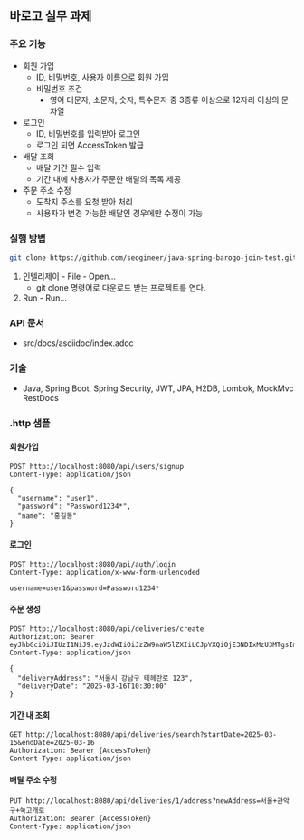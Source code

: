 ## 바로고 실무 과제

### 주요 기능
- 회원 가입
    - ID, 비밀번호, 사용자 이름으로 회원 가입
    - 비밀번호 조건
        - 영어 대문자, 소문자, 숫자, 특수문자 중 3종류 이상으로 12자리 이상의 문자열
- 로그인
    - ID, 비밀번호를 입력받아 로그인
    - 로그인 되면 AccessToken 발급
- 배달 조회
    - 배달 기간 필수 입력
    - 기간 내에 사용자가 주문한 배달의 목록 제공 
- 주문 주소 수정
    - 도착지 주소를 요청 받아 처리
    - 사용자가 변경 가능한 배달인 경우에만 수정이 가능

### 실행 방법
````bash
git clone https://github.com/seogineer/java-spring-barogo-join-test.git
````
1. 인텔리제이 - File - Open... 
    - git clone 명령어로 다운로드 받는 프로젝트를 연다.
2. Run - Run...


### API 문서
- src/docs/asciidoc/index.adoc

### 기술
- Java, Spring Boot, Spring Security, JWT, JPA, H2DB, Lombok, MockMvc RestDocs

### .http 샘플
#### 회원가입
```http request
POST http://localhost:8080/api/users/signup
Content-Type: application/json

{
  "username": "user1",
  "password": "Password1234*",
  "name": "홍길동"
}
```

#### 로그인
````http request
POST http://localhost:8080/api/auth/login
Content-Type: application/x-www-form-urlencoded

username=user1&password=Password1234*
````

#### 주문 생성
````http request
POST http://localhost:8080/api/deliveries/create
Authorization: Bearer eyJhbGciOiJIUzI1NiJ9.eyJzdWIiOiJzZW9naW5lZXIiLCJpYXQiOjE3NDIxMzU3MTgsImV4cCI6MTc0MjEzOTMxOH0.tF7fue0flvb0afPVBYZCTrWnmyrwCJgbalzYMx75p8M
Content-Type: application/json

{
  "deliveryAddress": "서울시 강남구 테헤란로 123",
  "deliveryDate": "2025-03-16T10:30:00"
}
````

#### 기간 내 조회
````http request
GET http://localhost:8080/api/deliveries/search?startDate=2025-03-15&endDate=2025-03-16
Authorization: Bearer {AccessToken}
Content-Type: application/json
````

#### 배달 주소 수정
````http request
PUT http://localhost:8080/api/deliveries/1/address?newAddress=서울+관악구+쑥고개로
Authorization: Bearer {AccessToken}
Content-Type: application/json
````
